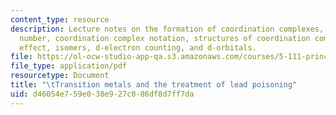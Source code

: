 ```yaml
---
content_type: resource
description: Lecture notes on the formation of coordination complexes, coordination
  number, coordination complex notation, structures of coordination complexes, chelate
  effect, isomers, d-electron counting, and d-orbitals.
file: https://ol-ocw-studio-app-qa.s3.amazonaws.com/courses/5-111-principles-of-chemical-science-fall-2008/d46054e759e038e927c086df8d7ff7da_lecnotes27.pdf
file_type: application/pdf
resourcetype: Document
title: "\tTransition metals and the treatment of lead poisoning"
uid: d46054e7-59e0-38e9-27c0-86df8d7ff7da
---
```

